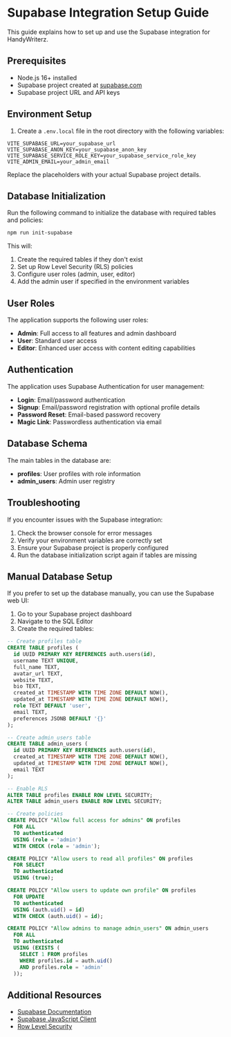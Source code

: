 # Supabase Integration Setup Guide

This guide explains how to set up and use the Supabase integration for HandyWriterz.

## Prerequisites

- Node.js 16+ installed
- Supabase project created at [supabase.com](https://supabase.com)
- Supabase project URL and API keys

## Environment Setup

1. Create a `.env.local` file in the root directory with the following variables:

```
VITE_SUPABASE_URL=your_supabase_url
VITE_SUPABASE_ANON_KEY=your_supabase_anon_key
VITE_SUPABASE_SERVICE_ROLE_KEY=your_supabase_service_role_key
VITE_ADMIN_EMAIL=your_admin_email
```

Replace the placeholders with your actual Supabase project details.

## Database Initialization

Run the following command to initialize the database with required tables and policies:

```bash
npm run init-supabase
```

This will:
1. Create the required tables if they don't exist
2. Set up Row Level Security (RLS) policies
3. Configure user roles (admin, user, editor)
4. Add the admin user if specified in the environment variables

## User Roles

The application supports the following user roles:

- **Admin**: Full access to all features and admin dashboard
- **User**: Standard user access
- **Editor**: Enhanced user access with content editing capabilities

## Authentication

The application uses Supabase Authentication for user management:

- **Login**: Email/password authentication
- **Signup**: Email/password registration with optional profile details
- **Password Reset**: Email-based password recovery
- **Magic Link**: Passwordless authentication via email

## Database Schema

The main tables in the database are:

- **profiles**: User profiles with role information
- **admin_users**: Admin user registry

## Troubleshooting

If you encounter issues with the Supabase integration:

1. Check the browser console for error messages
2. Verify your environment variables are correctly set
3. Ensure your Supabase project is properly configured
4. Run the database initialization script again if tables are missing

## Manual Database Setup

If you prefer to set up the database manually, you can use the Supabase web UI:

1. Go to your Supabase project dashboard
2. Navigate to the SQL Editor
3. Create the required tables:

```sql
-- Create profiles table
CREATE TABLE profiles (
  id UUID PRIMARY KEY REFERENCES auth.users(id),
  username TEXT UNIQUE,
  full_name TEXT,
  avatar_url TEXT,
  website TEXT,
  bio TEXT,
  created_at TIMESTAMP WITH TIME ZONE DEFAULT NOW(),
  updated_at TIMESTAMP WITH TIME ZONE DEFAULT NOW(),
  role TEXT DEFAULT 'user',
  email TEXT,
  preferences JSONB DEFAULT '{}'
);

-- Create admin_users table
CREATE TABLE admin_users (
  id UUID PRIMARY KEY REFERENCES auth.users(id),
  created_at TIMESTAMP WITH TIME ZONE DEFAULT NOW(),
  updated_at TIMESTAMP WITH TIME ZONE DEFAULT NOW(),
  email TEXT
);

-- Enable RLS
ALTER TABLE profiles ENABLE ROW LEVEL SECURITY;
ALTER TABLE admin_users ENABLE ROW LEVEL SECURITY;

-- Create policies
CREATE POLICY "Allow full access for admins" ON profiles
  FOR ALL
  TO authenticated
  USING (role = 'admin')
  WITH CHECK (role = 'admin');

CREATE POLICY "Allow users to read all profiles" ON profiles
  FOR SELECT
  TO authenticated
  USING (true);

CREATE POLICY "Allow users to update own profile" ON profiles
  FOR UPDATE
  TO authenticated
  USING (auth.uid() = id)
  WITH CHECK (auth.uid() = id);

CREATE POLICY "Allow admins to manage admin_users" ON admin_users
  FOR ALL
  TO authenticated
  USING (EXISTS (
    SELECT 1 FROM profiles
    WHERE profiles.id = auth.uid()
    AND profiles.role = 'admin'
  ));
```

## Additional Resources

- [Supabase Documentation](https://supabase.com/docs)
- [Supabase JavaScript Client](https://supabase.com/docs/reference/javascript/introduction)
- [Row Level Security](https://supabase.com/docs/guides/auth/row-level-security) 